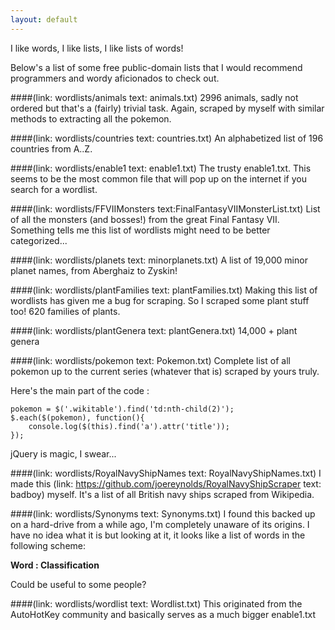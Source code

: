 ```yaml
---
layout: default
---
```


I like words, I like lists, I like lists of words!

Below's a list of some free public-domain lists that I would recommend programmers and wordy aficionados to check out.

####(link: wordlists/animals text: animals.txt)
2996 animals, sadly not ordered but that's a (fairly) trivial task. Again, scraped by myself with similar methods to extracting all the pokemon.

####(link: wordlists/countries text: countries.txt)
An alphabetized list of 196 countries from A..Z.

####(link: wordlists/enable1 text: enable1.txt)
The trusty enable1.txt. This seems to be the most common file that will pop up on the internet if you search for a wordlist.

####(link: wordlists/FFVIIMonsters text:FinalFantasyVIIMonsterList.txt)
List of all the monsters (and bosses!) from the great Final Fantasy VII. Something tells me this list of wordlists might need to be better categorized...

####(link: wordlists/planets text: minorplanets.txt)
A list of 19,000 minor planet names, from Aberghaiz to Zyskin!

####(link: wordlists/plantFamilies text: plantFamilies.txt)
Making this list of wordlists has given me a bug for scraping. So I scraped some plant stuff too!
620 families of plants.

####(link: wordlists/plantGenera text: plantGenera.txt)
14,000 + plant genera

####(link: wordlists/pokemon text: Pokemon.txt)
Complete list of all pokemon up to the current series (whatever that is) scraped by yours truly.

Here's the main part of the code :
```
pokemon = $('.wikitable').find('td:nth-child(2)');
$.each($(pokemon), function(){ 
    console.log($(this).find('a').attr('title')); 
});
```
jQuery  is magic, I swear...

####(link: wordlists/RoyalNavyShipNames text: RoyalNavyShipNames.txt)
I made this (link: https://github.com/joereynolds/RoyalNavyShipScraper text: badboy) myself. It's a list of all British navy ships scraped from Wikipedia.

####(link: wordlists/Synonyms text: Synonyms.txt)
I found this backed up on a hard-drive from a while ago, I'm completely unaware of its origins.
I have no idea what it is but looking at it, it looks like a list of words in the following scheme:

**Word : Classification**

Could be useful to some people?

####(link: wordlists/wordlist text: Wordlist.txt)
This originated from the AutoHotKey community and basically serves as a much bigger enable1.txt
